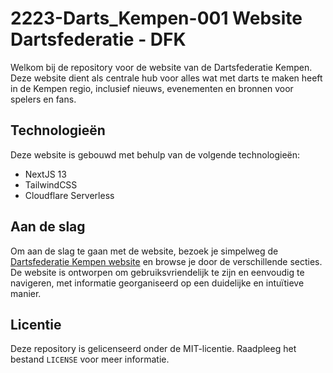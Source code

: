 # 2223-Darts_Kempen-001 Website Dartsfederatie - DFK

Welkom bij de repository voor de website van de Dartsfederatie Kempen. Deze website dient als centrale hub voor alles wat met darts te maken heeft in de Kempen regio, inclusief nieuws, evenementen en bronnen voor spelers en fans.

## Technologieën

Deze website is gebouwd met behulp van de volgende technologieën:

- NextJS 13
- TailwindCSS
- Cloudflare Serverless

## Aan de slag

Om aan de slag te gaan met de website, bezoek je simpelweg de [Dartsfederatie Kempen website](https://dartsfederatiekempen.be) en browse je door de verschillende secties. De website is ontworpen om gebruiksvriendelijk te zijn en eenvoudig te navigeren, met informatie georganiseerd op een duidelijke en intuïtieve manier.

## Licentie

Deze repository is gelicenseerd onder de MIT-licentie. Raadpleeg het bestand `LICENSE` voor meer informatie.

